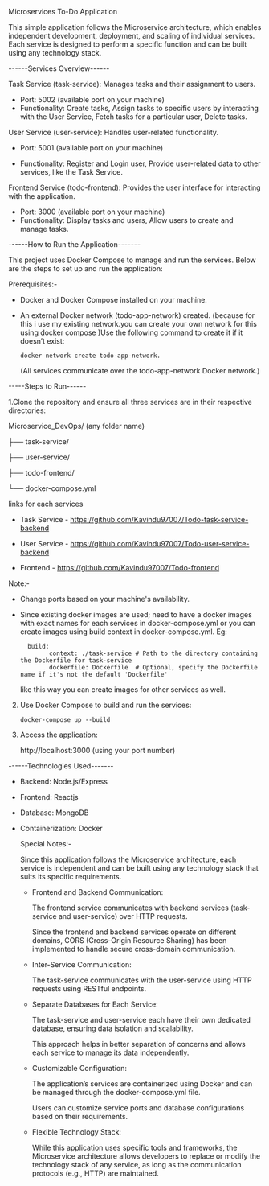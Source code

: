 Microservices To-Do Application

This simple application follows the Microservice architecture, which enables independent development, deployment, and scaling of individual services. Each service is designed to perform a specific function and can be built using any technology stack.

------Services Overview------

Task Service (task-service): Manages tasks and their assignment to users.

* Port: 5002 (available port on your machine)
* Functionality:
    Create tasks, 
    Assign tasks to specific users by interacting with the User Service, 
    Fetch tasks for a particular user, 
    Delete tasks.

User Service (user-service): Handles user-related functionality.

* Port: 5001 (available port on your machine)

* Functionality:
    Register and Login user, 
    Provide user-related data to other services, like the Task Service.
    
Frontend Service (todo-frontend): Provides the user interface for interacting with the application.

* Port: 3000 (available port on your machine)
* Functionality:
    Display tasks and users, 
    Allow users to create and manage tasks.

------How to Run the Application-------

This project uses Docker Compose to manage and run the services. Below are the steps to set up and run the application: 

Prerequisites:-

* Docker and Docker Compose installed on your machine.
* An external Docker network (todo-app-network) created. (because for this i use my existing network.you can create your own network for this using docker compose )Use the following command to create it if it doesn’t exist:

      docker network create todo-app-network.

  (All services communicate over the todo-app-network Docker network.)

-----Steps to Run------

1.Clone the repository and ensure all three services are in their respective directories:   

Microservice_DevOps/ (any folder name)

├── task-service/

├── user-service/

├── todo-frontend/

└── docker-compose.yml

links for each services

  * Task Service - https://github.com/Kavindu97007/Todo-task-service-backend
  
  * User Service - https://github.com/Kavindu97007/Todo-user-service-backend
  
  * Frontend     - https://github.com/Kavindu97007/Todo-frontend

Note:-

* Change ports based on your machine's availability.
* Since existing docker images are used; need to have a docker images with exact names for each services in docker-compose.yml or you can create images using build context in docker-compose.yml.
Eg:

        build:
              context: ./task-service # Path to the directory containing the Dockerfile for task-service
              dockerfile: Dockerfile  # Optional, specify the Dockerfile name if it's not the default 'Dockerfile'
      
  like this way you can create images for other services as well.

2. Use Docker Compose to build and run the services:

       docker-compose up --build

3. Access the application:

   http://localhost:3000 (using your port number)


------Technologies Used-------

* Backend: Node.js/Express

* Frontend: Reactjs

* Database: MongoDB

* Containerization: Docker

   Special Notes:-

   Since this application follows the Microservice architecture, each service is independent and can be built using any technology stack that suits its specific requirements.

  * Frontend and Backend Communication:
  
      The frontend service communicates with backend services (task-service and user-service) over HTTP requests.
    
      Since the frontend and backend services operate on different domains, CORS (Cross-Origin Resource Sharing) has been implemented to handle secure cross-domain communication.
  
  * Inter-Service Communication:
  
      The task-service communicates with the user-service using HTTP requests using RESTful endpoints.
      
  * Separate Databases for Each Service:
  
      The task-service and user-service each have their own dedicated database, ensuring data isolation and scalability.
    
      This approach helps in better separation of concerns and allows each service to manage its data independently.
    
  * Customizable Configuration:
  
      The application’s services are containerized using Docker and can be managed through the docker-compose.yml file.
    
      Users can customize service ports and database configurations based on their requirements.
    
  * Flexible Technology Stack:
  
      While this application uses specific tools and frameworks, the Microservice architecture allows developers to replace or modify the technology stack of any service, as long as the communication protocols (e.g., HTTP) are maintained.   

    
